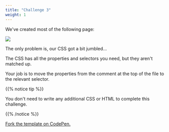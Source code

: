 ```yaml
---
title: "Challenge 3"
weight: 1
---
```


We've created most of the following page:

![](../../images/css_challenge_3.png)

The only problem is, our CSS got a bit jumbled...

The CSS has all the properties and selectors you need, but they aren't matched up.

Your job is to move the properties from the comment at the top of the file to the relevant selector.

{{% notice tip %}}

You don't need to write any additional CSS or HTML to complete this challenge.

{{% /notice %}}

[Fork the template on CodePen.](https://codepen.io/shecodesaus/pen/rNYPzEe)

